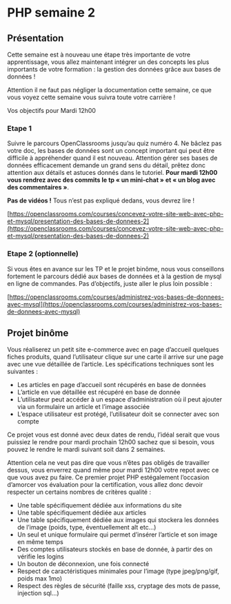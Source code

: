 # PHP semaine 2

## Présentation

Cette semaine est à nouveau une étape très importante de votre apprentissage, vous allez maintenant
intégrer un des concepts les plus importants de votre formation : la gestion des données grâce aux
bases de données !

Attention il ne faut pas négliger la documentation cette semaine, ce que vous voyez cette semaine
vous suivra toute votre carrière !

Vos objectifs pour Mardi 12h00

### Etape 1

Suivre le parcours OpenClassrooms jusqu’au quiz numéro 4. Ne bâclez pas votre doc, les
bases de données sont un concept important qui peut être difficile à appréhender quand il est
nouveau. Attention gérer ses bases de données efficacement demande un grand sens du détail,
prêtez donc attention aux détails et astuces donnés dans le tutoriel. **Pour mardi 12h00 vous
rendrez avec des commits le tp « un mini-chat » et « un blog avec des commentaires »**.

**Pas de vidéos !** Tous n’est pas expliqué dedans, vous devrez lire !

[https://openclassrooms.com/courses/concevez-votre-site-web-avec-php-et-mysql/presentation-des-bases-de-donnees-2](https://openclassrooms.com/courses/concevez-votre-site-web-avec-php-et-mysql/presentation-des-bases-de-donnees-2)

### Etape 2 (optionnelle) 

Si vous êtes en avance sur les TP et le projet binôme, nous vous conseillons
fortement le parcours dédié aux bases de données et à la gestion de mysql en ligne de commandes.
Pas d’objectifs, juste aller le plus loin possible :

[https://openclassrooms.com/courses/administrez-vos-bases-de-donnees-avec-mysql](https://openclassrooms.com/courses/administrez-vos-bases-de-donnees-avec-mysql)

## Projet binôme

Vous réaliserez un petit site e-commerce avec en page d’accueil quelques fiches produits, quand
l’utilisateur clique sur une carte il arrive sur une page avec une vue détaillée de l’article. Les
spécifications techniques sont les suivantes :

* Les articles en page d’accueil sont récupérés en base de données
* L’article en vue détaillée est récupéré en base de donnée
* L’utilisateur peut accéder à un espace d’administration où il peut ajouter via un formulaire un
article et l’image associée
* L’espace utilisateur est protégé, l’utilisateur doit se connecter avec son compte

Ce projet vous est donné avec deux dates de rendu, l’idéal serait que vous puissiez le rendre pour
mardi prochain 12h00 sachez que si besoin, vous pouvez le rendre le mardi suivant soit dans 2
semaines.

Attention cela ne veut pas dire que vous n’êtes pas obligés de travailler dessus, vous enverrez quand même pour mardi 12h00 votre repot avec ce que vous avez pu faire. Ce premier projet PHP estégalement l’occasion d’amorcer vos évaluation pour la certification, vous allez donc devoir
respecter un certains nombres de critères qualité :

* Une table spécifiquement dédiée aux informations du site
* Une table spécifiquement dédiée aux articles
* Une table spécifiquement dédiée aux images qui stockera les données de l’image (poids, type,
éventuellement alt etc...)
* Un seul et unique formulaire qui permet d’insérer l’article et son image en même temps
* Des comptes utilisateurs stockés en base de donnée, à partir des on vérifie les logins
* Un bouton de déconnexion, une fois connecté
* Respect de caractéristiques minimales pour l’image (type jpeg/png/gif, poids max 1mo)
* Respect des règles de sécurité (faille xss, cryptage des mots de passe, injection sql...)